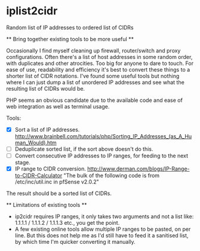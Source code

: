 # iplist2cidr
Random list of IP addresses to ordered list of CIDRs

** Bring together existing tools to be more useful **

Occasionally I find myself cleaning up firewall, router/switch and proxy configurations. Often there's a list of host addresses in some random order, with duplicates and other atrocities. Too big for anyone to dare to touch. For ease of use, readability and efficiency it's best to convert these things to a shorter list of CIDR notations. I've found some useful tools but nothing where I can just dump a list of unordered IP addresses and see what the resulting list of CIDRs would be.

PHP seems an obvious candidate due to the available code and ease of web integration as well as terminal usage.

Tools:
- [x] Sort a list of IP addresses. http://www.brainbell.com/tutorials/php/Sorting_IP_Addresses_(as_A_Human_Would).htm
- [ ] Deduplicate sorted list, if the sort above doesn't do this.
- [ ] Convert consecutive IP addresses to IP ranges, for feeding to the next stage.
- [x] IP range to CIDR conversion. http://www.derman.com/blogs/IP-Range-to-CIDR-Calculator "The bulk of the following code is from /etc/inc/util.inc in pfSense v2.0.2"

The result should be a sorted list of CIDRs.

** Limitations of existing tools **
- ip2cidr requires IP ranges, it only takes two arguments and not a list like: 1.1.1.1 / 1.1.1.2 / 1.1.1.3 etc., you get the point.
- A few existing online tools allow multiple IP ranges to be pasted, on per line. But this does not help me as I'd still have to feed it a sanitised list, by which time I'm quicker converting it manually.
